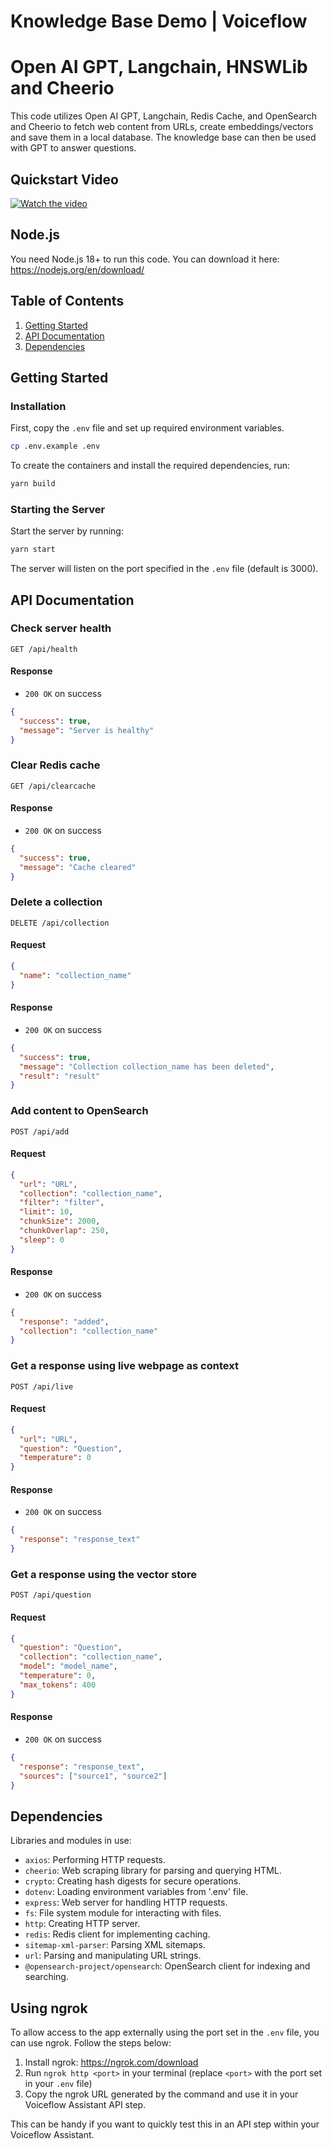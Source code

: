 # Knowledge Base Demo | Voiceflow
# Open AI GPT, Langchain, HNSWLib and Cheerio

This code utilizes Open AI GPT, Langchain, Redis Cache, and OpenSearch and Cheerio to fetch web content from URLs, create embeddings/vectors and save them in a local database. The knowledge base can then be used with GPT to answer questions.

## Quickstart Video
[![Watch the video](https://s3.amazonaws.com/com.voiceflow.studio/share/CleanShot-2023-03-17-at-14.03.29/CleanShot-2023-03-17-at-14.03.29.png)](https://www.loom.com/share/a4fccc7aac7d48548006570f6ac98576)


## Node.js
You need Node.js 18+ to run this code. You can download it here: https://nodejs.org/en/download/


## Table of Contents

1. [Getting Started](#getting-started)
2. [API Documentation](#api-documentation)
3. [Dependencies](#dependencies)

## Getting Started

### Installation

First, copy the `.env` file and set up required environment variables.

```bash
cp .env.example .env
```

To create the containers and install the required dependencies, run:

```bash
yarn build
```

### Starting the Server

Start the server by running:

```bash
yarn start
```

The server will listen on the port specified in the `.env` file (default is 3000).

## API Documentation

### Check server health

```
GET /api/health
```

#### Response

- `200 OK` on success

```json
{
  "success": true,
  "message": "Server is healthy"
}
```

### Clear Redis cache

```
GET /api/clearcache
```

#### Response

- `200 OK` on success

```json
{
  "success": true,
  "message": "Cache cleared"
}
```

### Delete a collection

```
DELETE /api/collection
```

#### Request

```json
{
  "name": "collection_name"
}
```

#### Response

- `200 OK` on success

```json
{
  "success": true,
  "message": "Collection collection_name has been deleted",
  "result": "result"
}
```

### Add content to OpenSearch

```
POST /api/add
```

#### Request

```json
{
  "url": "URL",
  "collection": "collection_name",
  "filter": "filter",
  "limit": 10,
  "chunkSize": 2000,
  "chunkOverlap": 250,
  "sleep": 0
}
```

#### Response

- `200 OK` on success

```json
{
  "response": "added",
  "collection": "collection_name"
}
```

### Get a response using live webpage as context

```
POST /api/live
```

#### Request

```json
{
  "url": "URL",
  "question": "Question",
  "temperature": 0
}
```

#### Response

- `200 OK` on success

```json
{
  "response": "response_text"
}
```

### Get a response using the vector store

```
POST /api/question
```

#### Request

```json
{
  "question": "Question",
  "collection": "collection_name",
  "model": "model_name",
  "temperature": 0,
  "max_tokens": 400
}
```

#### Response

- `200 OK` on success

```json
{
  "response": "response_text",
  "sources": ["source1", "source2"]
}
```

## Dependencies

Libraries and modules in use:

- `axios`: Performing HTTP requests.
- `cheerio`: Web scraping library for parsing and querying HTML.
- `crypto`: Creating hash digests for secure operations.
- `dotenv`: Loading environment variables from '.env' file.
- `express`: Web server for handling HTTP requests.
- `fs`: File system module for interacting with files.
- `http`: Creating HTTP server.
- `redis`: Redis client for implementing caching.
- `sitemap-xml-parser`: Parsing XML sitemaps.
- `url`: Parsing and manipulating URL strings.
- `@opensearch-project/opensearch`: OpenSearch client for indexing and searching.


## Using ngrok

To allow access to the app externally using the port set in the `.env` file, you can use ngrok. Follow the steps below:

1. Install ngrok: https://ngrok.com/download
2. Run `ngrok http <port>` in your terminal (replace `<port>` with the port set in your `.env` file)
3. Copy the ngrok URL generated by the command and use it in your Voiceflow Assistant API step.

This can be handy if you want to quickly test this in an API step within your Voiceflow Assistant.
